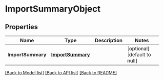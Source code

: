 # ImportSummaryObject
## Properties

| Name | Type | Description | Notes |
|------------ | ------------- | ------------- | -------------|
| **ImportSummary** | [**ImportSummary**](ImportSummary.md) |  | [optional] [default to null] |

[[Back to Model list]](../README.md#documentation-for-models) [[Back to API list]](../README.md#documentation-for-api-endpoints) [[Back to README]](../README.md)

